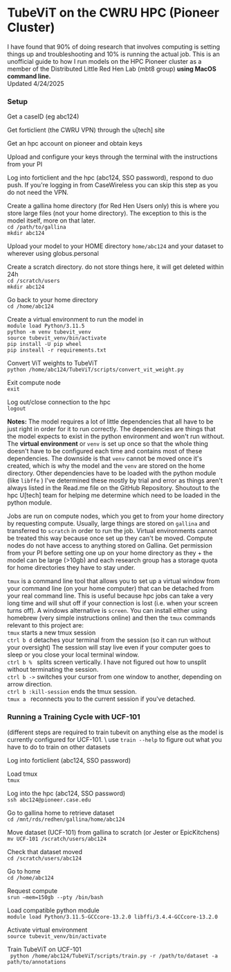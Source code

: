 # TubeViT on the CWRU HPC (Pioneer Cluster)
I have found that 90% of doing research that involves computing is setting things up and troubleshooting and 10% is running the actual job.  This is an unofficial guide to how I run models on the HPC Pioneer cluster as a member of the Distributed Little Red Hen Lab (mbt8 group) **using MacOS command line.**\
Updated 4/24/2025

### Setup

Get a caseID (eg abc124) 

Get forticlient (the CWRU VPN) through the u[tech] site 

Get an hpc account on pioneer and obtain keys 

Upload and configure your keys through the terminal with the instructions from your PI 

Log into forticlient and the hpc (abc124, SSO password), respond to duo push. If you're logging in from CaseWireless you can skip this step as you do not need the VPN.

Create a gallina home directory (for Red Hen Users only) this is where you store large files (not your home directory). The exception to this is the model itself, more on that later. \
``` cd /path/to/gallina ``` \
``` mkdir abc124 ``` 

Upload your model to your HOME directory ``` home/abc124 ``` 
and your dataset to wherever using globus.personal 

Create a scratch directory. do not store things here, it will get deleted within 24h \
``` cd /scratch/users ``` \
``` mkdir abc124 ``` 

Go back to your home directory \
``` cd /home/abc124 ``` 

Create a virtual environment to run the model in \
``` module load Python/3.11.5 ``` \
``` python -m venv tubevit_venv ``` \
``` source tubevit_venv/bin/activate ``` \
``` pip install -U pip wheel ``` \
``` pip insteall -r requirements.txt ``` 

Convert ViT weights to TubeViT \
``` python /home/abc124/TubeViT/scripts/convert_vit_weight.py ```

Exit compute node \
```exit```

Log out/close connection to the hpc \
```logout```

**Notes:**
The model requires a lot of little dependencies that all have to be just right in order for it to run correctly.  The dependencies are things that the model expects to exist in the python environment and won't run without.  The **virtual environment** or ``venv`` is set up once so that the whole thing doesn't have to be configured each time and contains most of these dependencies. The downside is that ```venv``` cannot be moved once it's created, which is why the model and the ```venv``` are stored on the home directory. Other dependencies have to be loaded with the python module (like ```libffe``` ) I've determined these mostly by trial and error as things aren't always listed in the Read.me file on the GitHub Repository. Shoutout to the hpc U[tech] team for helping me determine which need to be loaded in the python module.

Jobs are run on compute nodes, which you get to from your home directory by requesting compute.  Usually, large things are stored on ```gallina``` and transferred to ```scratch``` in order to run the job. Virtual environments cannot be treated this way because once set up they can't be moved.  Compute nodes do not have access to anything stored on Gallina. Get permission from your PI before setting one up on your home directory as they + the model can be large (>10gb) and each research group has a storage quota for home directories they have to stay under.

```tmux``` is a command line tool that allows you to set up a virtual window from your command line (on your home computer) that can be detached from your real command line.  This is useful because hpc jobs can take a very long time and will shut off if your connection is lost (i.e. when your screen turns off).  A windows alternative is ```screen```. You can install either using homebrew (very simple instructions online) and then the ```tmux``` commands relevant to this project are: \
``` tmux ``` starts a new tmux session \
```ctrl b d``` detaches your terminal from the session (so it can run without your oversight) The session will stay live even if your computer goes to sleep or you close your local terminal window. \
```ctrl b % ``` splits screen vertically. I have not figured out how to unsplit without terminating the session. \
``` ctrl b -> ``` switches your cursor from one window to another, depending on arrow direction. \
``` ctrl b :kill-session ``` ends the tmux session. \
```tmux a ``` reconnects you to the current session if you've detached. 


### Running a Training Cycle with UCF-101 
(different steps are required to train tubevit on anything else as the model is currently configured for UCF-101. \ 
use ``` train --help ``` to figure out what you have to do to train on other datasets

Log into forticlient (abc124, SSO password)

Load tmux \
``` tmux ```

Log into the hpc (abc124, SSO password)\
``` ssh abc124@pioneer.case.edu ```

Go to gallina home to retrieve dataset \
``` cd /mnt/rds/redhen/gallina/home/abc124 ```

Move dataset (UCF-101) from gallina to scratch (or Jester or EpicKitchens) \
``` mv UCF-101 /scratch/users/abc124 ```

Check that dataset moved \
``` cd /scratch/users/abc124 ```

Go to home \
``` cd /home/abc124 ```

Request compute \
``` srun —mem=150gb --pty /bin/bash ```

Load compatible python module \
``` module load Python/3.11.5-GCCcore-13.2.0 libffi/3.4.4-GCCcore-13.2.0 ```

Activate virtual environment \
``` source tubevit_venv/bin/activate ```

Train TubeViT on UCF-101 \
``` python /home/abc124/TubeViT/scripts/train.py -r /path/to/dataset -a path/to/annotations``` 

